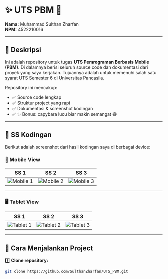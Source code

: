 # ✨ UTS PBM 🚀

**Nama:** Muhammad Sulthan Zharfan  
**NPM:** 4522210016

---

## 📝 Deskripsi

Ini adalah repository untuk tugas **UTS Pemrograman Berbasis Mobile (PBM)**. Di dalamnya berisi seluruh source code dan dokumentasi dari proyek yang saya kerjakan. Tujuannya adalah untuk memenuhi salah satu syarat UTS Semester 6 di Universitas Pancasila.

Repository ini mencakup:

- ✅ Source code lengkap
- ✅ Struktur project yang rapi
- ✅ Dokumentasi & screenshot kodingan
- ✅ ✨ Bonus: capybara lucu biar makin semangat 😄

---

## 📸 SS Kodingan

Berikut adalah screenshot dari hasil kodingan saya di berbagai device:

### 📱 Mobile View

| SS 1 | SS 2 | SS 3 |
|:---:|:---:|:---:|
| ![Mobile 1](screenshots/mobile1.png) | ![Mobile 2](screenshots/mobile2.png) | ![Mobile 3](screenshots/mobile3.png) |

---

### 🖥️ Tablet View

| SS 1 | SS 2 | SS 3 |
|:---:|:---:|:---:|
| ![Tablet 1](screenshots/tablet1.png) | ![Tablet 2](screenshots/tablet2.png) | ![Tablet 3](screenshots/tablet3.png) |

---

## 🚀 Cara Menjalankan Project

1️⃣ **Clone repository:**

```bash
git clone https://github.com/SulthanZharfan/UTS_PBM.git
